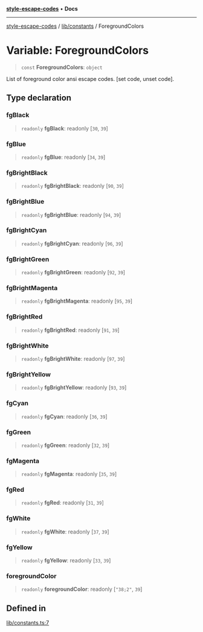 [**style-escape-codes**](../../../README.md) • **Docs**

***

[style-escape-codes](../../../modules.md) / [lib/constants](../README.md) / ForegroundColors

# Variable: ForegroundColors

> `const` **ForegroundColors**: `object`

List of foreground color ansi escape codes. [set code, unset code].

## Type declaration

### fgBlack

> `readonly` **fgBlack**: readonly [`30`, `39`]

### fgBlue

> `readonly` **fgBlue**: readonly [`34`, `39`]

### fgBrightBlack

> `readonly` **fgBrightBlack**: readonly [`90`, `39`]

### fgBrightBlue

> `readonly` **fgBrightBlue**: readonly [`94`, `39`]

### fgBrightCyan

> `readonly` **fgBrightCyan**: readonly [`96`, `39`]

### fgBrightGreen

> `readonly` **fgBrightGreen**: readonly [`92`, `39`]

### fgBrightMagenta

> `readonly` **fgBrightMagenta**: readonly [`95`, `39`]

### fgBrightRed

> `readonly` **fgBrightRed**: readonly [`91`, `39`]

### fgBrightWhite

> `readonly` **fgBrightWhite**: readonly [`97`, `39`]

### fgBrightYellow

> `readonly` **fgBrightYellow**: readonly [`93`, `39`]

### fgCyan

> `readonly` **fgCyan**: readonly [`36`, `39`]

### fgGreen

> `readonly` **fgGreen**: readonly [`32`, `39`]

### fgMagenta

> `readonly` **fgMagenta**: readonly [`35`, `39`]

### fgRed

> `readonly` **fgRed**: readonly [`31`, `39`]

### fgWhite

> `readonly` **fgWhite**: readonly [`37`, `39`]

### fgYellow

> `readonly` **fgYellow**: readonly [`33`, `39`]

### foregroundColor

> `readonly` **foregroundColor**: readonly [`"38;2"`, `39`]

## Defined in

[lib/constants.ts:7](https://github.com/mastermind-0xff/style-escape-codes/blob/f70027a113314c5fe8c8e4fe231b59efc8b75d4d/src/lib/constants.ts#L7)
